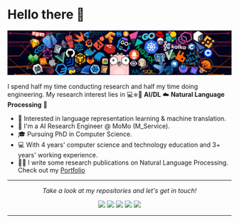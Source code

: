 # Hello there 👋

![](https://github.com/heraclex12/heraclex12/blob/main/header_1.png)

I spend half my time conducting research and half my time doing engineering. My research interest lies in 💻⎈🐳 **AI/DL** ☁️ **Natural Language Processing** 🌈    

* 🧐   Interested in language representation learning & machine translation.
* 💼   I'm a AI Research Engineer @ MoMo (M_Service).
* 🎓   Pursuing PhD in Computer Science.
* 💻   With 4 years' computer science and technology education and 3+ years' working experience.
* ✍🏻   I write some research publications on Natural Language Processing. Check out my [Portfolio](https://heraclex12.github.io/)

  
<hr>
<p align="center">
  <i>Take a look at my repositories and let's get in touch!</i>

<p align="center">
<a href= "https://www.facebook.com/tth.razent"><img src="https://img.icons8.com/material-outlined/30/null/facebook-f.png"/></a>
<a href= "https://github.com/heraclex12"><img src="https://img.icons8.com/material-outlined/30/null/github.png"/></a>
<a href= "https://www.linkedin.com/in/hieutt0"><img src="https://img.icons8.com/material-outlined/30/000000/linkedin.png"/></a>
<a href= "https://scholar.google.com/citations?hl=en&user=atONCyEAAAAJ"><img src="https://img.icons8.com/material-outlined/30/null/google-scholar.png"/></a>
<a href= "https://heraclex12.github.io/"><img src="https://img.icons8.com/material-outlined/27/000000/geography.png"/></a>
</p>

---
